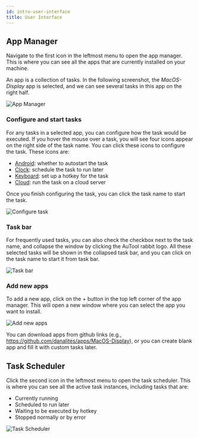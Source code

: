 ```yaml
---
id: intro-user-interface
title: User Interface
---
```



## App Manager
Navigate to the first icon in the leftmost menu to open the app manager. This is where you can see all the apps that are currently installed on your machine. 

An app is a collection of tasks. In the following screenshot, the *MacOS-Display* app is selected, and we can see several tasks in this app on the right half.

![App Manager](/img/intro-app-manager.png)

### Configure and start tasks
For any tasks in a selected app, you can configure how the task would be executed. If you hover the mouse over a task, you will see four icons appear on the right side of the task name. You can click these icons to configure the task. These icons are:

- <u>Android</u>: whether to autostart the task
- <u>Clock</u>: schedule the task to run later
- <u>Keyboard</u>: set up a hotkey for the task
- <u>Cloud</u>: run the task on a cloud server

Once you finish configuring the task, you can click the task name to start the task. 

![Configure task](/img/intro-configure-task.gif)

### Task bar
For frequently used tasks, you can also check the checkbox next to the task name, and collapse the window by clicking the AuTool rabbit logo. All these selected tasks will be shown in the collapsed task bar, and you can click on the task name to start it from task bar.

![Task bar](/img/intro-task-bar.gif)


### Add new apps
To add a new app, click on the + button in the top left corner of the app manager. This will open a new window where you can select the app you want to install.

![Add new apps](/img/intro-add-new-apps.gif)

You can download apps from github links (e.g., https://github.com/danalites/apps/MacOS-Display), or you can create blank app and fill it with custom tasks later.


## Task Scheduler

Click the second icon in the leftmost menu to open the task scheduler. This is where you can see all the active task instances, including tasks that are:

- Currently running
- Scheduled to run later
- Waiting to be executed by hotkey
- Stopped normally or by error 

![Task Scheduler](/img/intro-task-scheduler.png)

